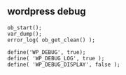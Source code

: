 ## wordpress debug

```
ob_start();
var_dump();
error_log( ob_get_clean() );
```

```
define('WP_DEBUG', true);
define( 'WP_DEBUG_LOG', true );
define( 'WP_DEBUG_DISPLAY', false );
```